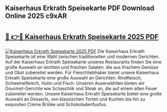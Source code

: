 ## Kaiserhaus Erkrath Speisekarte PDF Download Online 2025 c9xAR

# <h2><a href="http://gcbqsy.nevu.top/?p=Kaiserhaus+Erkrath+Speisekarte">🔗 👉🔴 Kaiserhaus Erkrath Speisekarte 2025 PDF</a></h2>

[![Kaiserhaus Erkrath Speisekarte 2025 PDF](https://i.imgur.com/dBaPXMq.png)](http://gcbqsy.nevu.top/?p=Kaiserhaus+Erkrath+Speisekarte)
Die Kaiserhaus Erkrath Speisekarte ist eine Wahl zwischen traditionellen und modernen Gerichten. Auf der Kaiserhaus Erkrath Speisekarte unseres Restaurants finden Sie eine große Auswahl an leichten und frischen Salaten, die aus frischem Gemüse und Obst zubereitet werden. Für Fleischliebhaber bietet unsere Kaiserhaus Erkrath Speisekarte eine große Auswahl an Gerichten: Rindfleisch, Schweinefleisch, Huhn und Fisch. Unseren Auserwählten bieten wir Gourmet-Gerichte wie Schaschlik und Steak an, die auf einem alten Feuer zubereitet werden. Unsere Kaiserhaus Erkrath Speisekarte bietet eine große Auswahl an Desserts, von klassischen Torten und Kuchen bis hin zu exquisiten Crème Brûlée und Schokoladenfuufus.

